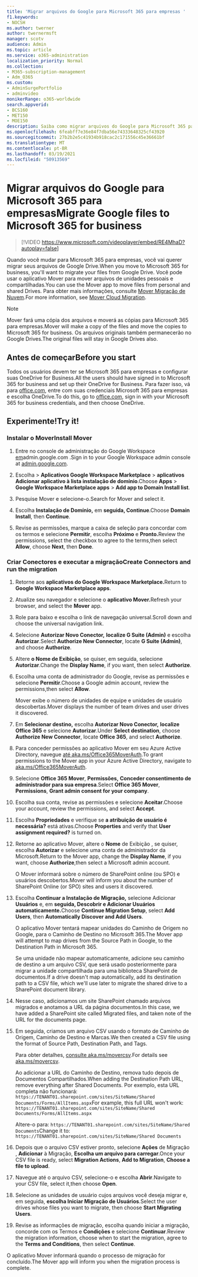 ```yaml
---
title: 'Migrar arquivos do Google para Microsoft 365 para empresas '
f1.keywords:
- NOCSH
ms.author: twerner
author: twernermsft
manager: scotv
audience: Admin
ms.topic: article
ms.service: o365-administration
localization_priority: Normal
ms.collection:
- M365-subscription-management
- Adm_O365
ms.custom:
- AdminSurgePortfolio
- adminvideo
monikerRange: o365-worldwide
search.appverid:
- BCS160
- MET150
- MOE150
description: Saiba como migrar arquivos do Google para Microsoft 365 para empresas usando o Mover.
ms.openlocfilehash: 6feabff7e36e84f7dba56e74333648325cf43920
ms.sourcegitcommit: 27b2b2e5c41934b918cac2c171556c45e36661bf
ms.translationtype: MT
ms.contentlocale: pt-BR
ms.lasthandoff: 03/19/2021
ms.locfileid: "50913569"
---
```

# <a name="migrate-google-files-to-microsoft-365-for-business"></a><span data-ttu-id="e13a9-103">Migrar arquivos do Google para Microsoft 365 para empresas</span><span class="sxs-lookup"><span data-stu-id="e13a9-103">Migrate Google files to Microsoft 365 for business</span></span> 

> [!VIDEO https://www.microsoft.com/videoplayer/embed/RE4MhaD?autoplay=false]

<span data-ttu-id="e13a9-104">Quando você mudar para Microsoft 365 para empresas, você vai querer migrar seus arquivos de Google Drive.</span><span class="sxs-lookup"><span data-stu-id="e13a9-104">When you move to Microsoft 365 for business, you'll want to migrate your files from Google Drive.</span></span> <span data-ttu-id="e13a9-105">Você pode usar o aplicativo Mover para mover arquivos de unidades pessoais e compartilhadas.</span><span class="sxs-lookup"><span data-stu-id="e13a9-105">You can use the Mover app to move files from personal and shared Drives.</span></span> <span data-ttu-id="e13a9-106">Para obter mais informações, consulte [Mover Migração de Nuvem](/sharepointmigration/mover-plan-migration).</span><span class="sxs-lookup"><span data-stu-id="e13a9-106">For more information, see [Mover Cloud Migration](/sharepointmigration/mover-plan-migration).</span></span>

> [!NOTE]
> <span data-ttu-id="e13a9-107">Mover fará uma cópia dos arquivos e moverá as cópias para Microsoft 365 para empresas.</span><span class="sxs-lookup"><span data-stu-id="e13a9-107">Mover will make a copy of the files and move the copies to Microsoft 365 for business.</span></span> <span data-ttu-id="e13a9-108">Os arquivos originais também permanecerão no Google Drives.</span><span class="sxs-lookup"><span data-stu-id="e13a9-108">The original files will stay in Google Drives also.</span></span>

## <a name="before-you-start"></a><span data-ttu-id="e13a9-109">Antes de começar</span><span class="sxs-lookup"><span data-stu-id="e13a9-109">Before you start</span></span>

<span data-ttu-id="e13a9-110">Todos os usuários devem ter se Microsoft 365 para empresas e configurar suas OneDrive for Business.</span><span class="sxs-lookup"><span data-stu-id="e13a9-110">All the users should have signed in to Microsoft 365 for business and set up their OneDrive for Business.</span></span> <span data-ttu-id="e13a9-111">Para fazer isso, vá para [office.com](https://office.com), entre com suas credenciais Microsoft 365 para empresas e escolha OneDrive.</span><span class="sxs-lookup"><span data-stu-id="e13a9-111">To do this, go to [office.com](https://office.com), sign in with your Microsoft 365 for business credentials, and then choose OneDrive.</span></span>

## <a name="try-it"></a><span data-ttu-id="e13a9-112">Experimente!</span><span class="sxs-lookup"><span data-stu-id="e13a9-112">Try it!</span></span>

### <a name="install-mover"></a><span data-ttu-id="e13a9-113">Instalar o Mover</span><span class="sxs-lookup"><span data-stu-id="e13a9-113">Install Mover</span></span>

1. <span data-ttu-id="e13a9-114">Entre no console de administração do Google Workspace [em](https://admin.google.com)admin.google.com .</span><span class="sxs-lookup"><span data-stu-id="e13a9-114">Sign in to your Google Workspace admin console at [admin.google.com](https://admin.google.com).</span></span>

1. <span data-ttu-id="e13a9-115">Escolha   >  **Aplicativos Google Workspace Marketplace**  >  **aplicativos Adicionar aplicativo à lista instalação de domínio**.</span><span class="sxs-lookup"><span data-stu-id="e13a9-115">Choose **Apps** > **Google Workspace Marketplace apps** > **Add app to Domain Install list**.</span></span>

1. <span data-ttu-id="e13a9-116">Pesquise Mover e selecione-o.</span><span class="sxs-lookup"><span data-stu-id="e13a9-116">Search for Mover and select it.</span></span>

1. <span data-ttu-id="e13a9-117">Escolha **Instalação de Domínio,** em **seguida, Continue**.</span><span class="sxs-lookup"><span data-stu-id="e13a9-117">Choose **Domain Install**, then **Continue**.</span></span>

1. <span data-ttu-id="e13a9-118">Revise as permissões, marque a caixa de seleção para concordar com os termos e selecione **Permitir**, escolha **Próximo** e **Pronto.**</span><span class="sxs-lookup"><span data-stu-id="e13a9-118">Review the permissions, select the checkbox to agree to the terms,then select **Allow**, choose **Next**, then **Done**.</span></span>

### <a name="create-connectors-and-run-the-migration"></a><span data-ttu-id="e13a9-119">Criar Conectores e executar a migração</span><span class="sxs-lookup"><span data-stu-id="e13a9-119">Create Connectors and run the migration</span></span>

1. <span data-ttu-id="e13a9-120">Retorne aos **aplicativos do Google Workspace Marketplace.**</span><span class="sxs-lookup"><span data-stu-id="e13a9-120">Return to **Google Workspace Marketplace apps**.</span></span>
1. <span data-ttu-id="e13a9-121">Atualize seu navegador e selecione o **aplicativo Mover.**</span><span class="sxs-lookup"><span data-stu-id="e13a9-121">Refresh your browser, and select the **Mover** app.</span></span>
1. <span data-ttu-id="e13a9-122">Role para baixo e escolha o link de navegação universal.</span><span class="sxs-lookup"><span data-stu-id="e13a9-122">Scroll down and choose the universal navigation link.</span></span>
1. <span data-ttu-id="e13a9-123">Selecione **Autorizar Novo Conector,** **localize G Suite (Admin)** e escolha **Autorizar**.</span><span class="sxs-lookup"><span data-stu-id="e13a9-123">Select **Authorize New Connector**, locate **G Suite (Admin)**, and choose **Authorize**.</span></span>
1. <span data-ttu-id="e13a9-124">Altere **o Nome de Exibição**, se quiser, em seguida, selecione **Autorizar**.</span><span class="sxs-lookup"><span data-stu-id="e13a9-124">Change the **Display Name**, if you want, then select **Authorize**.</span></span>
1. <span data-ttu-id="e13a9-125">Escolha uma conta de administrador do Google, revise as permissões e selecione **Permitir**.</span><span class="sxs-lookup"><span data-stu-id="e13a9-125">Choose a Google admin account, review the permissions,then select **Allow**.</span></span>

    <span data-ttu-id="e13a9-126">Mover exibe o número de unidades de equipe e unidades de usuário descobertas.</span><span class="sxs-lookup"><span data-stu-id="e13a9-126">Mover displays the number of team drives and user drives it discovered.</span></span> 

1. <span data-ttu-id="e13a9-127">Em **Selecionar destino,** escolha **Autorizar Novo Conector,** **localize Office 365** e selecione **Autorizar**.</span><span class="sxs-lookup"><span data-stu-id="e13a9-127">Under **Select destination**, choose **Authorize New Connector**, locate **Office 365**, and select **Authorize**.</span></span>
1. <span data-ttu-id="e13a9-128">Para conceder permissões ao aplicativo Mover em seu Azure Active Directory, navegue [até aka.ms/Office365MoverAuth](https://aka.ms/Office365MoverAuth).</span><span class="sxs-lookup"><span data-stu-id="e13a9-128">To grant permissions to the Mover app in your Azure Active Directory, navigate to [aka.ms/Office365MoverAuth](https://aka.ms/Office365MoverAuth).</span></span>
1. <span data-ttu-id="e13a9-129">Selecione **Office 365 Mover**, **Permissões,** **Conceder consentimento de administrador para sua empresa**.</span><span class="sxs-lookup"><span data-stu-id="e13a9-129">Select **Office 365 Mover**, **Permissions**, **Grant admin consent for your company**.</span></span>
1. <span data-ttu-id="e13a9-130">Escolha sua conta, revise as permissões e selecione **Aceitar**.</span><span class="sxs-lookup"><span data-stu-id="e13a9-130">Choose your account, review the permissions, and select **Accept**.</span></span>
1. <span data-ttu-id="e13a9-131">Escolha **Propriedades** e verifique se **a atribuição de usuário é necessária?** está ativas.</span><span class="sxs-lookup"><span data-stu-id="e13a9-131">Choose **Properties** and verify that **User assignment required?** is turned on.</span></span>
1. <span data-ttu-id="e13a9-132">Retorne ao aplicativo Mover, altere o **Nome** de Exibição , se quiser, escolha **Autorizar** e selecione uma conta de administrador da Microsoft.</span><span class="sxs-lookup"><span data-stu-id="e13a9-132">Return to the Mover app, change the **Display Name**, if you want, choose **Authorize**,then select a Microsoft admin account.</span></span>

    <span data-ttu-id="e13a9-133">O Mover informará sobre o número de SharePoint online (ou SPO) e usuários descobertos.</span><span class="sxs-lookup"><span data-stu-id="e13a9-133">Mover will inform you about the number of SharePoint Online (or SPO) sites and users it discovered.</span></span>
1. <span data-ttu-id="e13a9-134">Escolha **Continuar a Instalação de Migração,** selecione Adicionar **Usuários** e, em **seguida, Descobrir e Adicionar Usuários automaticamente.**</span><span class="sxs-lookup"><span data-stu-id="e13a9-134">Choose **Continue Migration Setup**, select **Add Users**, then **Automatically Discover and Add Users**.</span></span>

    <span data-ttu-id="e13a9-135">O aplicativo Mover tentará mapear unidades do Caminho de Origem no Google, para o Caminho de Destino no Microsoft 365.</span><span class="sxs-lookup"><span data-stu-id="e13a9-135">The Mover app will attempt to map drives from the Source Path in Google, to the Destination Path in Microsoft 365.</span></span> 

    <span data-ttu-id="e13a9-136">Se uma unidade não mapear automaticamente, adicione seu caminho de destino a um arquivo CSV, que será usado posteriormente para migrar a unidade compartilhada para uma biblioteca SharePoint de documentos.</span><span class="sxs-lookup"><span data-stu-id="e13a9-136">If a drive doesn't map automatically, add its destination path to a CSV file, which we'll use later to migrate the shared drive to a SharePoint document library.</span></span> 

1. <span data-ttu-id="e13a9-137">Nesse caso, adicionamos um site SharePoint chamado arquivos migrados e anotamos a URL da página documentos.</span><span class="sxs-lookup"><span data-stu-id="e13a9-137">In this case, we have added a SharePoint site called Migrated files, and taken note of the URL for the documents page.</span></span> 
1. <span data-ttu-id="e13a9-138">Em seguida, criamos um arquivo CSV usando o formato de Caminho de Origem, Caminho de Destino e Marcas.</span><span class="sxs-lookup"><span data-stu-id="e13a9-138">We then created a CSV file using the format of Source Path, Destination Path, and Tags.</span></span> 

    <span data-ttu-id="e13a9-139">Para obter detalhes, [consulte aka.ms/movercsv](/sharepointmigration/mover-create-migration-csv).</span><span class="sxs-lookup"><span data-stu-id="e13a9-139">For details see [aka.ms/movercsv](/sharepointmigration/mover-create-migration-csv).</span></span>

    <span data-ttu-id="e13a9-140">Ao adicionar a URL do Caminho de Destino, remova tudo depois de Documentos Compartilhados.</span><span class="sxs-lookup"><span data-stu-id="e13a9-140">When adding the Destination Path URL, remove everything after Shared Documents.</span></span> <span data-ttu-id="e13a9-141">Por exemplo, esta URL completa não funcionará: `https://TENANT01.sharepoint.com/sites/SiteName/Shared Documents/Forms/AllItems.aspx`</span><span class="sxs-lookup"><span data-stu-id="e13a9-141">For example, this full URL won't work: `https://TENANT01.sharepoint.com/sites/SiteName/Shared Documents/Forms/AllItems.aspx`</span></span>

    <span data-ttu-id="e13a9-142">Altere-o para: `https://TENANT01.sharepoint.com/sites/SiteName/Shared Documents`</span><span class="sxs-lookup"><span data-stu-id="e13a9-142">Change it to: `https://TENANT01.sharepoint.com/sites/SiteName/Shared Documents`</span></span>

1. <span data-ttu-id="e13a9-143">Depois que o arquivo CSV estiver pronto, selecione **Ações** de Migração , **Adicionar** à Migração, **Escolha um arquivo para carregar**.</span><span class="sxs-lookup"><span data-stu-id="e13a9-143">Once your CSV file is ready, select **Migration Actions**, **Add to Migration**, **Choose a file to upload**.</span></span>
1. <span data-ttu-id="e13a9-144">Navegue até o arquivo CSV, selecione-o e escolha **Abrir**.</span><span class="sxs-lookup"><span data-stu-id="e13a9-144">Navigate to your CSV file, select it,then choose **Open**.</span></span>
1. <span data-ttu-id="e13a9-145">Selecione as unidades de usuário cujos arquivos você deseja migrar e, em seguida, **escolha Iniciar Migração de Usuários**.</span><span class="sxs-lookup"><span data-stu-id="e13a9-145">Select the user drives whose files you want to migrate, then choose **Start Migrating Users**.</span></span>
1. <span data-ttu-id="e13a9-146">Revise as informações de migração, escolha quando iniciar a migração, concorde com os Termos e **Condições** e selecione **Continuar**.</span><span class="sxs-lookup"><span data-stu-id="e13a9-146">Review the migration information, choose when to start the migration, agree to the **Terms and Conditions**, then select **Continue**.</span></span>

<span data-ttu-id="e13a9-147">O aplicativo Mover informará quando o processo de migração for concluído.</span><span class="sxs-lookup"><span data-stu-id="e13a9-147">The Mover app will inform you when the migration process is complete.</span></span>